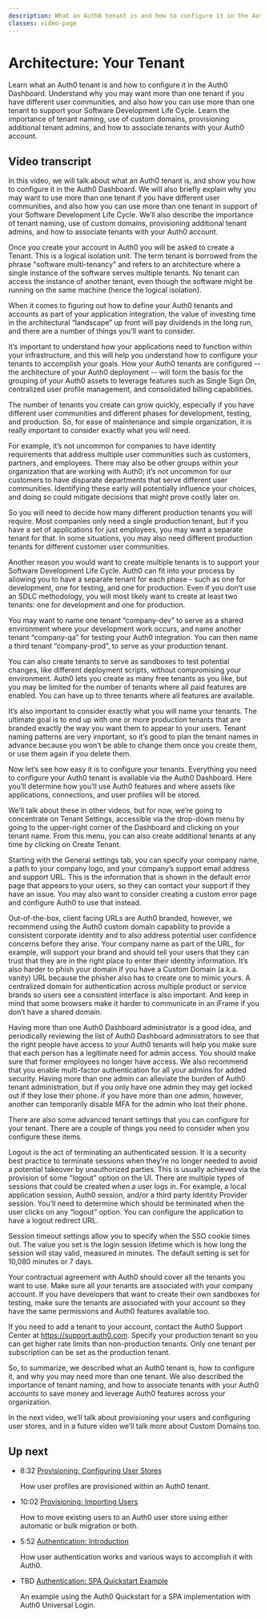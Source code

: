 ```yaml
---
description: What an Auth0 tenant is and how to configure it in the Auth0 Dashboard.
classes: video-page
---
```

# Architecture: Your Tenant

Learn what an Auth0 tenant is and how to configure it in the Auth0 Dashboard. Understand why you may want more than one tenant if you have different user communities, and also how you can use more than one tenant to support your Software Development Life Cycle. Learn the importance of tenant naming, use of custom domains, provisioning additional tenant admins, and how to associate tenants with your Auth0 account.

<div class="video-wrapper" data-video="tbd"></div>

## Video transcript

In this video, we will talk about what an Auth0 tenant is, and show you how to configure it in the Auth0 Dashboard. We will also briefly explain why you may want to use more than one tenant if you have different user communities, and also how you can use more than one tenant in support of your Software Development Life Cycle. We’ll also describe the importance of tenant naming, use of custom domains, provisioning additional tenant admins, and how to associate tenants with your Auth0 account. 

Once you create your account in Auth0 you will be asked to create a Tenant. This is a logical isolation unit. The term tenant is borrowed from the phrase "software multi-tenancy" and refers to an architecture where a single instance of the software serves multiple tenants. No tenant can access the instance of another tenant, even though the software might be running on the same machine (hence the logical isolation).

When it comes to figuring out how to define your Auth0 tenants and accounts as part of your application integration, the value of investing time in the architectural “landscape” up front will pay dividends in the long run, and there are a number of things you’ll want to consider. 

It’s important to understand how your applications need to function within your infrastructure, and this will help you understand how to configure your tenants to accomplish your goals. How your Auth0 tenants are configured -- the architecture of your Auth0 deployment -- will form the basis for the grouping of your Auth0 assets to leverage features such as Single Sign On, centralized user profile management, and consolidated billing capabilities. 

The number of tenants you create can grow quickly, especially if you have different user communities and different phases for development, testing, and production. So, for ease of maintenance and simple organization, it is really important to consider exactly what you will need. 

For example, it’s not uncommon for companies to have identity requirements that address multiple user communities such as customers, partners, and employees. There may also be other groups within your organization that are working with Auth0; it’s not uncommon for our customers to have disparate departments that serve different user communities. Identifying these early will potentially influence your choices, and doing so could mitigate decisions that might prove costly later on.

So you will need to decide how many different production tenants you will require. Most companies only need a single production tenant, but if you have a set of applications for just employees, you may want a separate tenant for that. In some situations, you may also need different production tenants for different customer user communities. 

Another reason you would want to create multiple tenants is to support your Software Development Life Cycle. Auth0 can fit into your process by allowing you to have a separate tenant for each phase - such as one for development, one for testing, and one for production. Even if you don’t use an SDLC methodology, you will most likely want to create at least two tenants: one for development and one for production. 

You may want to name one tenant “company-dev” to serve as a shared environment where your development work occurs, and name another tenant “company-qa” for testing your Auth0 integration. You can then name a third tenant “company-prod”, to serve as your production tenant. 

You can also create tenants to serve as sandboxes to test potential changes, like different deployment scripts, without compromising your environment. Auth0 lets you create as many free tenants as you like, but you may be limited for the number of tenants where all paid features are enabled. You can have up to three tenants where all features are available.

It’s also important to consider exactly what you will name your tenants. The ultimate goal is to end up with one or more production tenants that are branded exactly the way you want them to appear to your users. Tenant naming patterns are very important, so it’s good to plan the tenant names in advance because you won’t be able to change them once you create them, or use them again if you delete them.

Now let’s see how easy it is to configure your tenants. Everything you need to configure your Auth0 tenant is available via the Auth0 Dashboard. Here you’ll determine how you’ll use Auth0 features and where assets like applications, connections, and user profiles will be stored. 

We’ll talk about these in other videos, but for now, we’re going to concentrate on Tenant Settings, accessible via the drop-down menu by going to the upper-right corner of the Dashboard and clicking on your tenant name. From this menu, you can also create additional tenants at any time by clicking on Create Tenant.

Starting with the General settings tab, you can specify your company name, a path to your company logo, and your company’s support email address and support URL. This is the information that is shown in the default error page that appears to your users, so they can contact your support if they have an issue. You may also want to consider creating a custom error page and configure Auth0 to use that instead. 

Out-of-the-box, client facing URLs are Auth0 branded, however, we recommend using the Auth0 custom domain capability to provide a consistent corporate identity and to also address potential user confidence concerns before they arise. Your company name as part of the URL, for example, will support your brand and should tell your users that they can trust that they are in the right place to enter their identity information. It’s also harder to phish your domain if you have a Custom Domain (a.k.a. vanity) URL because the phisher also has to create one to mimic yours. A centralized domain for authentication across multiple product or service brands so users see a consistent interface is also important. And keep in mind that some browsers make it harder to communicate in an iFrame if you don’t have a shared domain.

Having more than one Auth0 Dashboard administrator is a good idea, and periodically reviewing the list of Auth0 Dashboard administrators to see that the right people have access to your Auth0 tenants will help you make sure that each person has a legitimate need for admin access. You should make sure that former employees no longer have access. We also recommend that you enable multi-factor authentication for all your admins for added security. Having more than one admin can alleviate the burden of Auth0 tenant administration, but if you only have one admin they may get locked out if they lose their phone. if you have more than one admin, however, another can temporarily disable MFA for the admin who lost their phone.

There are also some advanced tenant settings that you can configure for your tenant. There are a couple of things you need to consider when you configure these items. 

Logout is the act of terminating an authenticated session. It is a security best practice to terminate sessions when they’re no longer needed to avoid a potential takeover by unauthorized parties. This is usually achieved via the provision of some “logout” option on the UI. There are multiple types of sessions that could be created when a user logs in. For example, a local application session, Auth0 session, and/or a third party Identity Provider session. You’ll need to determine which should be terminated when the user clicks on any “logout” option. You can configure the application to have a logout redirect URL.

Session timeout settings allow you to specify when the SSO cookie times out. The value you set is the login session lifetime which is how long the session will stay valid, measured in minutes. The default setting is set for 10,080 minutes or 7 days. 

Your contractual agreement with Auth0 should cover all the tenants you want to use. Make sure all your tenants are associated with your company account. If you have developers that want to create their own sandboxes for testing, make sure the tenants are associated with your account so they have the same permissions and Auth0 features available too. 

If you need to add a tenant to your account, contact the Auth0 Support Center at https://support.auth0.com. Specify your production tenant so you can get higher rate limits than non-production tenants. Only one tenant per subscription can be set as the production tenant. 

So, to summarize, we described what an Auth0 tenant is, how to configure it, and why you may need more than one tenant. We  also described the importance of tenant naming, and how to associate tenants with your Auth0 accounts to save money and leverage Auth0 features across your organization.

In the next video, we’ll talk about provisioning your users and configuring user stores, and in a future video we’ll talk more about Custom Domains too.

## Up next

<ul class="up-next">
  <li>
    <span class="video-time"><i class="icon icon-budicon-494"></i>8:32</span>
    <i class="video-icon icon icon-budicon-676"></i>
    <a href="/videos/02_provisioning-configuring-user-stores">Provisioning: Configuring User Stores</a>
    <p>How user profiles are provisioned within an Auth0 tenant.</p>
  </li>

  <li>
    <span class="video-time"><i class="icon icon-budicon-494"></i>10:02</span>
    <i class="video-icon icon icon-budicon-676"></i>
    <a href="/videos/03_provisioning-importing-users">Provisioning: Importing Users</a>
    <p>How to move existing users to an Auth0 user store using either automatic or bulk migration or both.</p>
  </li>

  <li>
    <span class="video-time"><i class="icon icon-budicon-494"></i>5:52</span>
    <i class="video-icon icon icon-budicon-676"></i>
    <a href="/videos/04_1_authentication-intro">Authentication: Introduction</a>
    <p>How user authentication works and various ways to accomplish it with Auth0.</p>
  </li>

  <li>
    <span class="video-time"><i class="icon icon-budicon-494"></i>TBD</span>
    <i class="video-icon icon icon-budicon-676"></i>
    <a href="/videos/04_02_authentication-quickstart">Authentication: SPA Quickstart Example</a>
    <p>An example using the Auth0 Quickstart for a SPA implementation with Auth0 Universal Login. </p>
  </li>
</ul>
